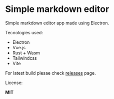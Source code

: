 # Simple markdown editor

Simple markdown editor app made using Electron.

Tecnologies used:

- Electron
- Vue.js
- Rust + Wasm
- Tailwindcss
- Vite

For latest build plesae check [releases](https://github.com/hello-efficiency-inc/markvue/releases) page.

License:

**MIT**
